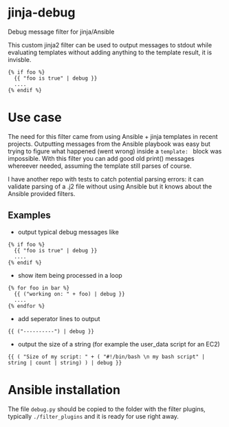 # jinja-debug
Debug message filter for jinja/Ansible

This custom jinja2 filter can be used to output messages to stdout while evaluating templates without adding anything to the template result, it is invisble.

```jinja
{% if foo %}
  {{ "foo is true" | debug }}
  .... 
{% endif %}
```

# Use case
The need for this filter came from using Ansible + jinja templates in recent projects. Outputting messages from the Ansible playbook was easy but trying to figure what happened (went wrong) inside a `template: ` block was impossible.
With this filter you can add good old print() messages whereever needed, assuming the template still parses of course. 

I have another repo with tests to catch potential parsing errors: it can validate parsing of a .j2 file without using Ansible but it knows about the Ansible provided filters.

## Examples
- output typical debug messages like 
```jinja
{% if foo %} 
  {{ "foo is true" | debug }}
  ....
{% endif %}
```
- show item being processed in a loop
```jinja
{% for foo in bar %} 
  {{ ("working on: " + foo) | debug }}
  ....
{% endfor %}
```
- add seperator lines to output
```jinja
{{ ("----------") | debug }}
``` 
- output the size of a string (for example the user_data script for an EC2)
```jinja
{{ ( "Size of my script: " + ( "#!/bin/bash \n my bash script" | string | count | string) ) | debug }}
``` 

# Ansible installation
The file `debug.py` should be copied to the folder with the filter plugins, typically `./filter_plugins` and it is ready for use right away.
